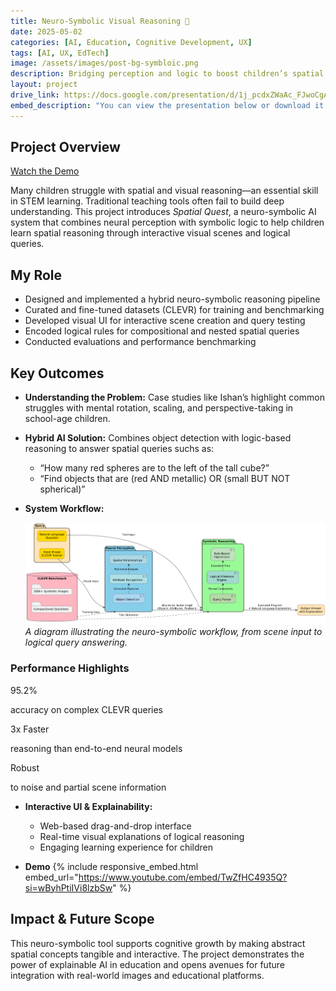 ```yaml
---
title: Neuro-Symbolic Visual Reasoning 🧠
date: 2025-05-02
categories: [AI, Education, Cognitive Development, UX]
tags: [AI, UX, EdTech]
image: /assets/images/post-bg-symbloic.png
description: Bridging perception and logic to boost children’s spatial reasoning with neuro-symbolic AI.
layout: project
drive_link: https://docs.google.com/presentation/d/1j_pcdxZWaAc_FJwoCgA03f09yZnWUO2GE8C1puhShew/edit?usp=sharing
embed_description: "You can view the presentation below or download it."
---
```


## Project Overview

<div class="demo-link-box">
  <a href="https://youtu.be/TwZfHC4935Q"><i class="fab fa-youtube"></i> Watch the Demo</a>
</div>

Many children struggle with spatial and visual reasoning—an essential skill in STEM learning. Traditional teaching tools often fail to build deep understanding. This project introduces *Spatial Quest*, a neuro-symbolic AI system that combines neural perception with symbolic logic to help children learn spatial reasoning through interactive visual scenes and logical queries.

## My Role

*   Designed and implemented a hybrid neuro-symbolic reasoning pipeline
*   Curated and fine-tuned datasets (CLEVR) for training and benchmarking
*   Developed visual UI for interactive scene creation and query testing
*   Encoded logical rules for compositional and nested spatial queries
*   Conducted evaluations and performance benchmarking

## Key Outcomes

*   **Understanding the Problem:** Case studies like Ishan’s highlight common struggles with mental rotation, scaling, and perspective-taking in school-age children.

*   **Hybrid AI Solution:** Combines object detection with logic-based reasoning to answer spatial queries suchs as:

    *   “How many red spheres are to the left of the tall cube?”
    *   “Find objects that are (red AND metallic) OR (small BUT NOT spherical)”

*   **System Workflow:**

    ![System Diagram](/assets/images/in-post/post-neural-cv/systemdiagram.png)
    *A diagram illustrating the neuro-symbolic workflow, from scene input to logical query answering.*

<div class="results-box">
  <h3>Performance Highlights</h3>
  <span class="result-metric">95.2%</span>
  <p class="result-description">accuracy on complex CLEVR queries</p>
  <span class="result-metric">3x Faster</span>
  <p class="result-description">reasoning than end-to-end neural models</p>
  <span class="result-metric">Robust</span>
  <p class="result-description">to noise and partial scene information</p>
</div>

*   **Interactive UI & Explainability:**

    *   Web-based drag-and-drop interface
    *   Real-time visual explanations of logical reasoning
    *   Engaging learning experience for children

*   **Demo**
    {% include responsive_embed.html embed_url="https://www.youtube.com/embed/TwZfHC4935Q?si=wByhPtiIVi8lzbSw" %}

## Impact & Future Scope

This neuro-symbolic tool supports cognitive growth by making abstract spatial concepts tangible and interactive. The project demonstrates the power of explainable AI in education and opens avenues for future integration with real-world images and educational platforms.